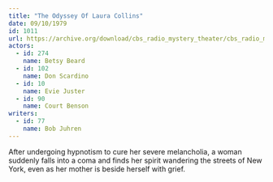 ```yaml
---
title: "The Odyssey Of Laura Collins"
date: 09/10/1979
id: 1011
url: https://archive.org/download/cbs_radio_mystery_theater/cbs_radio_mystery_theater-1001-1050.zip/cbs_radio_mystery_theater-1001-1050%2Fcbsrmt_1011_the_odyssey_of_laura_collins.mp3
actors:  
  - id: 274
    name: Betsy Beard  
  - id: 102
    name: Don Scardino  
  - id: 10
    name: Evie Juster  
  - id: 90
    name: Court Benson
writers:  
  - id: 77
    name: Bob Juhren
---
```

After undergoing hypnotism to cure her severe melancholia, a woman suddenly falls into a coma and finds her spirit wandering the streets of New York, even as her mother is beside herself with grief.